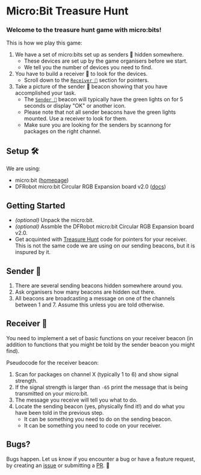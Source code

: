 # Micro:Bit Treasure Hunt

### Welcome to the treasure hunt game with micro:bits!

This is how we play this game:
1. We have a set of micro:bits set up as senders 📡 hidden somewhere.
    - These devices are set up by the game organisers before we start.
    - We tell you the number of devices you need to find.
2. You have to build a receiver 📶 to look for the devices.
    - Scroll down to the [`Receiver 📶`](#receiver-) section for pointers.
3. Take a picture of the sender 📡 beacon showing that you have accomplished your task.
    - The [`Sender 📡`](#sender-) beacon will typically have the green lights on for 5 seconds or display "OK" or another icon. 
    - Please note that not all sender beacons have the green lights mounted. Use a receiver to look for them.
    - Make sure you are looking for the senders by scannong for packages on the right channel.

## Setup 🛠
We are using:
* micro:bit ([homepage](https://microbit.org/))
* DFRobot micro:bit Circular RGB Expansion board v2.0 ([docs](https://wiki.dfrobot.com/Micro_bit_Circular_RGB_LED_Expansion_Board_SKU__ROB0150))

## Getting Started
* _(optional)_ Unpack the micro:bit.
* _(optional)_ Assmble the DFRobot micro:bit Circular RGB Expansion board v2.0.
* Get acquinted with [Treasure Hunt](https://microbit.org/projects/make-it-code-it/treasure-hunt/) code for pointers for your receiver. This is not the same code we are using on our sending beacons, but it is inspured by it.

## Sender 📡
1. There are several sending beacons hidden somewhere around you. 
2. Ask organisers how many beacons are hidden out there.
3. All beacons are broadcasting a message on one of the channels between 1 and 7. Assume this unless you are told otherwise.

## Receiver 📶
You need to implement a set of basic functions on your receiver beacon (in addition to functions that you might be told by the sender beacon you might find).

Pseudocode for the receiver beacon:
1. Scan for packages on channel X (typically 1 to 6) and show signal strength.
2. If the signal strength is larger than `-65` print the message that is being transmitted on your micro:bit.
3. The message you receive will tell you what to do.
4. Locate the sending beacon (yes, physically find it!) and do what you have been told in the previous step.
    - It can be something you need to do on the sending beacon.
    - It can be something you need to code on your receiver.

## Bugs?
Bugs happen. Let us know if you encounter a bug or have a feature request, by creating an [issue](https://github.com/mehmandarov/microbit-treasurehunt/issues) or submitting a [PR](https://github.com/mehmandarov/microbit-treasurehunt/pulls). 🙌
